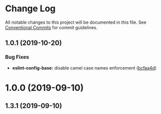 # Change Log

All notable changes to this project will be documented in this file.
See [Conventional Commits](https://conventionalcommits.org) for commit guidelines.

## 1.0.1 (2019-10-20)

### Bug Fixes

- **eslint-config-base:** disable camel case names enforcement ([bcfaa4d](https://github.com/blockmatic/dev-scripts/commit/bcfaa4d))

# 1.0.0 (2019-09-10)

## 1.3.1 (2019-09-10)
